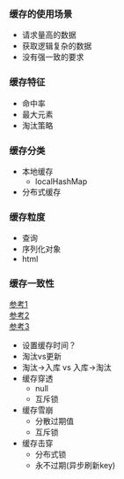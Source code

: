 ### 缓存的使用场景
- 请求量高的数据
- 获取逻辑复杂的数据
- 没有强一致的要求

### 缓存特征
- 命中率
- 最大元素
- 淘汰策略

### 缓存分类
- 本地缓存
    - localHashMap
- 分布式缓存

### 缓存粒度
- 查询
- 序列化对象
- html

### 缓存一致性
[参考1](https://blog.csdn.net/hukaijun/article/details/81010475)  
[参考2](https://blog.csdn.net/zeb_perfect/article/details/54135506)  
[参考3](https://blog.csdn.net/ZLHZHJ/article/details/80176988)  
- 设置缓存时间？
- 淘汰vs更新
- 淘汰->入库 vs 入库->淘汰
- 缓存穿透
    - null  
    - 互斥锁
- 缓存雪崩
    - 分散过期值
    - 互斥锁
- 缓存击穿
    - 分布式锁
    - 永不过期(异步刷新key)